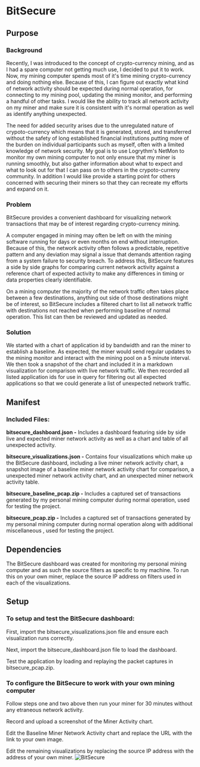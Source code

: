 # BitSecure
## Purpose
### Background
Recently, I was introduced to the concept of crypto-currency mining, and as I had a spare computer not getting much use, I decided to put it to work. Now, my mining computer spends most of it's time mining crypto-currency and doing nothing else. Because of this, I can figure out exactly what kind of network activity should be expected during normal operation, for connecting to my mining pool, updating the mining monitor, and performing a handful of other tasks. I would like the ability to track all network activity on my miner and make sure it is consistent with it's normal operation as well as identify anything unexpected.

The need for added security arises due to the unregulated nature of crypoto-currency which means that it is generated, stored, and transferred without the safety of long established financial institutions putting more of the burden on individual participants such as myself, often with a limited knowledge of network security. My goal is to use Logrythm's NetMon to monitor my own mining computer to not only ensure that my miner is running smoothly, but also gather information about what to expect and what to look out for that I can pass on to others in the crypoto-curreny community. In addition I would like provide a starting point for others concerned with securing their miners so that they can recreate my efforts and expand on it.
### Problem
BitSecure provides a convenient dashboard for visualizing network transactions that may be of interest regarding crypto-currency mining.

A computer engaged in mining may often be left on with the mining software running for days or even months on end without interruption. Because of this, the network activity often follows a predictable, repetitive pattern and any deviation may signal a issue that demands attention raging from a system failure to security breach. To address this, BitSecure features a side by side graphs for comparing current network activity against a reference chart of expected activity to make any differences in timing or data properties clearly identifiable.

On a mining computer the majority of the network traffic often takes place between a few destinations, anything out side of those destinations might be of interest, so BitSecure includes a filtered chart to list all network traffic with destinations not reached when performing baseline of normal operation. This list can then be reviewed and updated as needed.
### Solution
We started with a chart of application id by bandwidth and ran the miner to establish a baseline. As expected, the miner would send regular updates to the mining monitor and interact with the mining pool on a 5 minute interval. We then took a snapshot of the chart and included it in a markdown visualization for comparison with live network traffic. We then recorded all listed application ids for use in query for filtering out all expected applications so that we could generate a list of unexpected network traffic.
## Manifest
### Included Files:
**bitsecure_dashboard.json -**
Includes a dashboard featuring side by side live and expected miner network activity as well as a chart and table of all unexpected activity.

**bitsecure_visualizations.json -**
Contains four visualizations which make up the BitSecure dashboard, including a live miner network activity chart, a snapshot image of a baseline miner network activity chart for comparison, a unexpected miner network activity chart, and an unexpected miner network activity table.

**bitsecure_baseline_pcap.zip -**
Includes a captured set of transactions generated by my personal mining computer during normal operation, used for testing the project.

**bitsecure_pcap.zip -**
Includes a captured set of transactions generated by my personal mining computer during normal operation along with additional miscellaneous , used for testing the project.
## Dependencies
The BitSecure dashboard was created for monitoring my personal mining computer and as such the source filters as specific to my machine. To run this on your own miner, replace the source IP address on filters used in each of the visualizations.
## Setup
### To setup and test the BitSecure dashboard:
First, import the bitsecure_visualizations.json file and ensure each visualization runs correctly.

Next, import the bitsecure_dashboard.json file to load the dashboard.

Test the application by loading and replaying the packet captures in bitsecure_pcap.zip.
### To configure the BitSecure to work with your own mining computer
Follow steps one and two above then run your miner for 30 minutes without any etraneous network activity.

Record and upload a screenshot of the Miner Activity chart. 

Edit the Baseline Miner Network Activity chart and replace the URL with the link to your own image.

Edit the remaining visualizations by replacing the source IP address with the address of your own miner.
![BitSecure](https://challengepost-s3-challengepost.netdna-ssl.com/photos/production/software_photos/000/529/620/datas/gallery.jpg "BitSecure")
